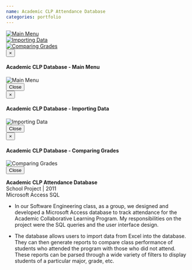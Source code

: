```yaml
---
name: Academic CLP Attendance Database
categories: portfolio
---
```


<div class="row">
  <div class="col-xs-6 col-md-3">
    <a href="#" class="thumbnail" data-toggle="modal" data-target="#modal1">
      <img src="{{ site.url }}/assets/images/academic_clp_screenshot1.png" alt="Main Menu">
    </a>
  </div>
  <div class="col-xs-6 col-md-3">
    <a href="#" class="thumbnail" data-toggle="modal" data-target="#modal2">
      <img src="{{ site.url }}/assets/images/academic_clp_screenshot2.png" alt="Importing Data">
    </a>
  </div>
  <div class="col-xs-6 col-md-3">
    <a href="#" class="thumbnail" data-toggle="modal" data-target="#modal3">
      <img src="{{ site.url }}/assets/images/academic_clp_screenshot3.png" alt="Comparing Grades">
    </a>
  </div>
</div>

<!-- Modal 1 -->
<div class="modal fade" id="modal1" tabindex="-1" role="dialog" aria-labelledby="myModalLabel">
  <div class="modal-dialog" role="document">
    <div class="modal-content">
      <div class="modal-header">
        <button type="button" class="close" data-dismiss="modal" aria-label="Close"><span aria-hidden="true">&times;</span></button>
        <h4 class="modal-title" id="myModalLabel">Academic CLP Database - Main Menu</h4>
      </div>
      <div class="modal-body">
        <img src="{{ site.url }}/assets/images/academic_clp_screenshot1.png" alt="Main Menu">
      </div>
      <div class="modal-footer">
        <button type="button" class="btn btn-default" data-dismiss="modal">Close</button>
      </div>
    </div>
  </div>
</div>

<!-- Modal 2 -->
<div class="modal fade" id="modal2" tabindex="-1" role="dialog" aria-labelledby="myModalLabel">
  <div class="modal-dialog" role="document">
    <div class="modal-content">
      <div class="modal-header">
        <button type="button" class="close" data-dismiss="modal" aria-label="Close"><span aria-hidden="true">&times;</span></button>
        <h4 class="modal-title" id="myModalLabel">Academic CLP Database - Importing Data</h4>
      </div>
      <div class="modal-body">
        <img src="{{ site.url }}/assets/images/academic_clp_screenshot2.png" alt="Importing Data">
      </div>
      <div class="modal-footer">
        <button type="button" class="btn btn-default" data-dismiss="modal">Close</button>
      </div>
    </div>
  </div>
</div>

<!-- Modal 3 -->
<div class="modal fade" id="modal3" tabindex="-1" role="dialog" aria-labelledby="myModalLabel">
  <div class="modal-dialog" role="document">
    <div class="modal-content">
      <div class="modal-header">
        <button type="button" class="close" data-dismiss="modal" aria-label="Close"><span aria-hidden="true">&times;</span></button>
        <h4 class="modal-title" id="myModalLabel">Academic CLP Database - Comparing Grades</h4>
      </div>
      <div class="modal-body">
        <img src="{{ site.url }}/assets/images/academic_clp_screenshot3.png" alt="Comparing Grades">
      </div>
      <div class="modal-footer">
        <button type="button" class="btn btn-default" data-dismiss="modal">Close</button>
      </div>
    </div>
  </div>
</div>

**Academic CLP Attendance Database** <br />
School Project | 2011<br />
<span class="label label-danger">Microsoft Access</span>
<span class="label label-danger">SQL</span><br />

* In our Software Engineering class, as a group, we designed and developed a Microsoft Access
database to track attendance for the Academic Collaborative Learning Program. My
responsibilities on the project were the SQL queries and the user interface design.

* The database allows users to import data from Excel into the database. They can
then generate reports to compare class performance of students who attended the program with
 those who did not attend. These reports can be parsed through a wide variety of filters to display students of a
particular major, grade, etc.
